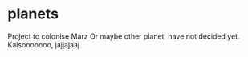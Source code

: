 # planets
Project to colonise Marz
Or maybe other planet, have not decided yet.
Kaisooooooo, jajjajaaj

